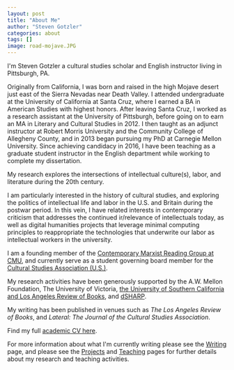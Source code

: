 ```yaml
---
layout: post
title: "About Me"
author: "Steven Gotzler"
categories: about
tags: []
image: road-mojave.JPG
---
```

I'm Steven Gotzler a cultural studies scholar and English instructor living in Pittsburgh, PA.

Originally from California, I was born and raised in the high Mojave desert just east of the Sierra Nevadas near Death Valley. I attended undergraduate at the University of California at Santa Cruz, where I earned a BA in American Studies with highest honors. After leaving Santa Cruz, I worked as a research assistant at the University of Pittsburgh, before going on to earn an MA in Literary and Cultural Studies in 2012. I then taught as an adjunct instructor at Robert Morris University and the Community College of Allegheny County, and in 2013 began pursuing my PhD at Carnegie Mellon University. Since achieving candidacy in 2016, I have been teaching as a graduate student instructor in the English department while working to complete my dissertation.  

My research explores the intersections of intellectual culture(s), labor, and literature during the 20th century.

I am particularly interested in the history of cultural studies, and exploring the politics of intellectual life and labor in the U.S. and Britain during the postwar period. In this vein, I have related interests in contemporary criticism that addresses the continued ir/relevance of intellectuals today, as well as digital humanities projects that leverage minimal computing principles to reappropriate the technologies that underwrite our labor as intellectual workers in the university. 

I am a founding member of the [Contemporary Marxist Reading Group at CMU](https://cmrg-cmu.org/), and currently serve as a student governing board member for the [Cultural Studies Association (U.S.)](https://culturalstudiesassociation.org).

My research activities have been generously supported by the A.W. Mellon Foundation, The University of Victoria, [the University of Southern California and Los Angeles Review of Books](https://thepublishingworkshop.com/), and [dSHARP](http://dsharp.library.cmu.edu/).

My writing has been published in venues such as *The Los Angeles Review of Books*, and *Lateral: The Journal of the Cultural Studies Association*. 

Find my full [academic CV here](/personal/assets/documents/Gotzler_CV[04.16.21].pdf). 

For more information about what I'm currently writing please see the [Writing](/personal/writing.html) page, and please see the [Projects](/personal//projects.html) and [Teaching](/personal/teaching.html) pages for further details about my research and teaching activities.
